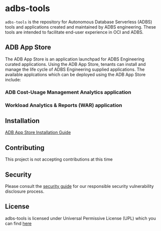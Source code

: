 # adbs-tools

`adbs-tools` is the repository for Autonomous Database Serverless (ADBS) tools and applications created and maintained by ADBS engineering. 
These tools are intended to facilitate end-user experience in OCI and ADBS.

## ADB App Store
The ADB App Store is an application launchpad for ADBS Engineering curated applications. Using the ADB App Store, tenants can install and manage the life cycle of ADBS Engineering supplied applications. The available applcations which can be deployed using the ADB App Store include:

### ADB Cost-Usage Management Analytics application
### Workload Analytics & Reports (WAR) application

## Installation <a name='installation'></a>

[ADB App Store Installation Guide](https://github.com/oracle-samples/adbs-tools/AppStore/ADB_AppStore_InstallGuide.pdf)

## Contributing  <a name='contributing'></a>

This project is not accepting contributions at this time

## Security <a name='security'></a>
Please consult the [security guide](https://github.com/oracle-samples/adbs-tools/SECURITY.md) for our responsible security vulnerability disclosure process.

## License <a name='license'></a>
adbs-tools is licensed under Universal Permissive License (UPL) which you can find [here](https://github.com/oracle-samples/adbs-tools/LICENSE.txt)
